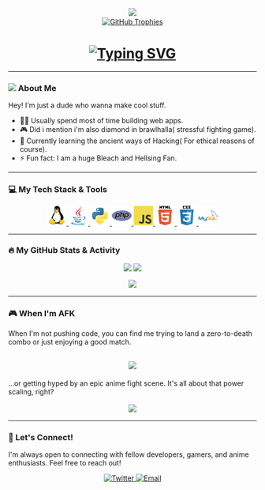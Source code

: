 <div align="center">
  <img src="https://media1.tenor.com/m/-AGHMBlq6ccAAAAd/typing-laughing.gif"/>
</div>

<div align="center">
  <a href="https://github.com/ryo-ma/github-profile-trophy">
    <img src="https://github-profile-trophy.vercel.app/?username=WashedDev&theme=tokyonight&row=1&column=7&margin-w=15&margin-h=15" alt="GitHub Trophies"/>
  </a>
</div>

<div align="center">
  <h1>
    <a href="https://git.io/typing-svg">
      <img src="https://readme-typing-svg.herokuapp.com?font=Fira+Code&size=30&pause=1000&color=00BFFF&center=true&vCenter=true&width=500&lines=Hey+there%2C+I'm+WashedDev;A+full-stack+dev+%26+Linux+enthusiast;Brawlhalla+Player;Welcome+to+my+Digital+Dojo!" alt="Typing SVG">
    </a>
  </h1>
</div>

---

### <img src="https://media.giphy.com/media/v1.Y2lkPTc5MGI3NjExdXRrMTJoc3lsczdwOTF0b3E4ZTV2cHB5dTlkaTI2N3JxYmhqZ2J4ZiZlcD12MV9pbnRlcm5hbF9naWZfYnlfaWQmY3Q9cw/Y2dTV20g2tJa8/giphy.gif" width="30px"> About Me

<p align="left">
  Hey! I'm just a dude who wanna make cool stuff.
</p>

-   👨‍💻 Usually spend most of time building web apps.
-   🎮 Did i mention i'm also diamond in brawlhalla( stressful fighting game).
-   🌱 Currently learning the ancient ways of Hacking( For ethical reasons of course).
-   ⚡ Fun fact: I am a huge Bleach and Hellsing Fan.

---

### 💻 My Tech Stack & Tools

<p align="center">
  <a href="https://www.linux.org/" target="_blank" rel="noreferrer"> <img src="https://raw.githubusercontent.com/devicons/devicon/master/icons/linux/linux-original.svg" alt="linux" width="40" height="40"/> </a>
  <a href="https://www.java.com" target="_blank" rel="noreferrer"> <img src="https://raw.githubusercontent.com/devicons/devicon/master/icons/java/java-original.svg" alt="java" width="40" height="40"/> </a>
  <a href="https://www.python.org" target="_blank" rel="noreferrer"> <img src="https://raw.githubusercontent.com/devicons/devicon/master/icons/python/python-original.svg" alt="python" width="40" height="40"/> </a>
  <a href="https://www.php.net" target="_blank" rel="noreferrer"> <img src="https://raw.githubusercontent.com/devicons/devicon/master/icons/php/php-original.svg" alt="php" width="40" height="40"/> </a>
  <a href="https://developer.mozilla.org/en-US/docs/Web/JavaScript" target="_blank" rel="noreferrer"> <img src="https://raw.githubusercontent.com/devicons/devicon/master/icons/javascript/javascript-original.svg" alt="javascript" width="40" height="40"/> </a>
  <a href="https://www.w3.org/html/" target="_blank" rel="noreferrer"> <img src="https://raw.githubusercontent.com/devicons/devicon/master/icons/html5/html5-original-wordmark.svg" alt="html5" width="40" height="40"/> </a>
  <a href="https://www.w3schools.com/css/" target="_blank" rel="noreferrer"> <img src="https://raw.githubusercontent.com/devicons/devicon/master/icons/css3/css3-original-wordmark.svg" alt="css3" width="40" height="40"/> </a>
  <a href="https://www.mysql.com/" target="_blank" rel="noreferrer"> <img src="https://raw.githubusercontent.com/devicons/devicon/master/icons/mysql/mysql-original-wordmark.svg" alt="mysql" width="40" height="40"/> </a>
</p>

---

### 🔥 My GitHub Stats & Activity

<p align="center">
  <img height="180em" src="https://github-readme-stats.vercel.app/api?username=WashedDev&show_icons=true&theme=tokyonight&include_all_commits=true&count_private=true"/>
  <img height="180em" src="https://github-readme-stats.vercel.app/api/top-langs/?username=WashedDev&layout=compact&langs_count=8&theme=tokyonight"/>
</p>
<p align="center">
  <img src="https://github-readme-streak-stats.herokuapp.com/?user=WashedDev&theme=tokyonight&hide_border=false" />
</p>

---

### 🎮 When I'm AFK

When I'm not pushing code, you can find me trying to land a zero-to-death combo or just enjoying a good match.
<br><br>
<div align="center">
  <img src="https://media1.tenor.com/m/XdFeo215JuYAAAAC/brawlhalla.gif"/>
</div>
<br>
...or getting hyped by an epic anime fight scene. It's all about that power scaling, right?
<br><br>
<div align="center">
  <img src="https://media1.tenor.com/m/Y_4_saaGYwUAAAAd/jujutsu-kaisen-mahito.gif"/>
</div>

---

### 🤝 Let's Connect!

I'm always open to connecting with fellow developers, gamers, and anime enthusiasts. Feel free to reach out!

<p align="center">
  <a href="https://x.com/LunjieMp4" target="_blank">
    <img src="https://img.shields.io/badge/Twitter-1DA1F2?style=for-the-badge&logo=twitter&logoColor=white" alt="Twitter"/>
  </a>
  <a href="https://mail.google.com/mail/u/0/?tab=rm&ogbl#inbox">
    <img src="https://img.shields.io/badge/Email-D14836?style=for-the-badge&logo=gmail&logoColor=white" alt="Email"/>
  </a>
</p>
